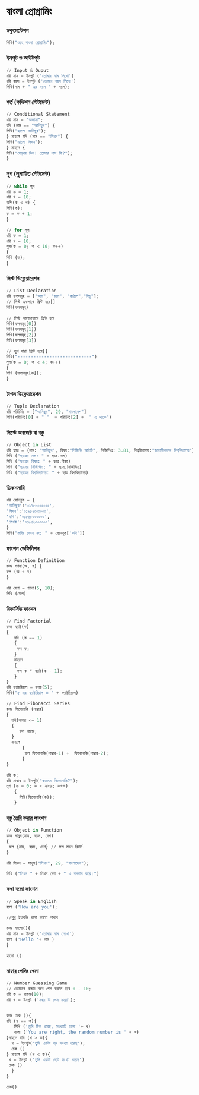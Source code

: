 # বাংলা প্রোগ্রামিং 
### ডকুমেন্টেশন

```Python
লিখি("ওহে বাংলা প্রোগ্রামিং");
```

### ইনপুট ও আউটপুট
```Python
// Input & Ouput
ধরি নাম = ইনপুট ('তোমার নাম লিখো')
ধরি বয়স = ইনপুট ('তোমার বয়স লিখো')
লিখি(নাম + " এর বয়স " + বয়স);
```
### শর্ত (কন্ডিশন স্টেটমেন্ট)
```Python
// Conditional Statement
ধরি নাম = "অজানা";
যদি (নাম == "আনিছুর") {
লিখি("হ্যালো আনিছুর");
} নাহলে যদি (নাম == "লিখন") {
লিখি("হ্যালো লিখন");
} নাহলে {
লিখি("ঘোড়ার ডিম! তোমার নাম কি?");
}
```
### লুপ (লুপায়িত স্টেটমেন্ট)
```Python
// while লুপ
ধরি ক = 1;
ধরি খ = 10;
অব্দি(ক < খ) {
লিখি(ক);
ক = ক + 1;
}
```
```Python
// for লুপ
ধরি ক = 1;
ধরি খ = 10;
লুপ(ক = 0; ক < 10; ক++)
{
লিখি (ক);
}
```
### লিস্ট ডিক্লেয়ারেশন 
```Python
// List Declaration 
ধরি ফলসমূহ = ["আম", "জাম", "কাঠাল","লিচু"];
// লিস্ট একসাথে প্রিন্ট হবে[]
লিখি(ফলসমূহ)
 
// লিস্ট আলাদাভাবে প্রিন্ট হবে
লিখি(ফলসমূহ[0])
লিখি(ফলসমূহ[1])
লিখি(ফলসমূহ[2])
লিখি(ফলসমূহ[3])

// লুপ দ্বারা প্রিন্ট হবে[]
লিখি("----------------------------")
লুপ(ক = 0; ক < 4; ক++)
{
লিখি (ফলসমূহ[ক]);
}
```
### টাপল ডিক্লেয়ারেশন
```Python
// Tuple Declaration
ধরি পরিচিতি = ["আনিছুর", 29, "বাংলাদেশ"]
লিখি(পরিচিতি[0] + " "  + পরিচিতি[2] +  " এ থাকে")
```
### লিস্টে অবজেক্ট বা বস্তু
```Python
// Object in List
ধরি ছাত্র = {নাম: "আনিছুর", বিষয়:"পিজিডি আইটি", সিজিপিএ: 3.81, বিশ্ববিদ্যালয়:"জাহাঙ্গীরনগর বিশ্ববিদ্যালয়"};
লিখি ("ছাত্রের নাম: " + ছাত্র.নাম)
লিখি ("ছাত্রের বিষয়: " + ছাত্র.বিষয়)
লিখি ("ছাত্রের সিজিপিএ: " + ছাত্র.সিজিপিএ)
লিখি ("ছাত্রের বিশ্ববিদ্যালয়: " + ছাত্র.বিশ্ববিদ্যালয়)
```
### ডিকশনারি 
```Python
ধরি ফোনবুক = {
'আনিছুর':'০১৭৫৬০০০০০০',
'লিখন':'০১৯৫২০০০০০০',
'কবি':'০১৫৬৮০০০০০০',
'লেখক':'০১৮৫৬০০০০০০',
}
লিখি("কবির ফোন নং: " + ফোনবুক['কবি'])
```
### ফাংশন ডেফিনিশন
```Python
// Function Definition
কাজ গণনা(অ, ব) {
ফল (অ + ব)
}

ধরি যোগ = গণনা(5, 10);
লিখি (যোগ)
```
### রিকার্সিভ ফাংশন
```Python
// Find Factorial 
কাজ ফ্যাক্ট(ক)
{
   যদি (ক == 1)
   {
    ফল ক;
   }
   নাহলে
   {
    ফল ক * ফ্যাক্ট(ক - 1);
   }
}
ধরি ফ্যাক্টরিয়াল = ফ্যাক্ট(5);
লিখি("৫ এর ফ্যাক্টরিয়াল = " + ফ্যাক্টরিয়াল)
```
```Python
// Find Fibonacci Series
কাজ ফিবোনাক্কি (নাম্বার)
{
  যদি(নাম্বার <= 1)
  {
     ফল নাম্বার;
  }
  নাহলে
      {
       ফল ফিবোনাক্কি(নাম্বার-1) +  ফিবোনাক্কি(নাম্বার-2);
      }
}

ধরি ক;
ধরি নাম্বার = ইনপুট("কততম ফিবোনাক্কি?");
লুপ (ক = 0; ক < নাম্বার; ক++)
   {
     লিখি(ফিবোনাক্কি(ক));
   }
```

### বস্তু তৈরি করার ফাংশন
```Python
// Object in Function
কাজ মানুষ(নাম, বয়স, দেশ) 
{
 ফল {নাম, বয়স, দেশ} // ফল মানে রিটার্ন
}

ধরি লিখন = মানুষ("লিখন", 29, "বাংলাদেশ");

লিখি ("লিখন " + লিখন.দেশ + " এ বসবাস করে।") 

```

### কথা বলো ফাংশন
```Python
// Speak in English
বলো ('How are you');

//শুধু ইংরেজি ভাষা বলতে পারবে

কাজ হ্যালো(){
ধরি নাম = ইনপুট ('তোমার নাম লেখো')
বলো ('Hello '+ নাম )
}

হ্যালো ()
```
### নাম্বার গেসিং খেলা
```Python
// Number Guessing Game
// তোমাকে রান্ডম নম্বর গেস করতে হবে 0 - 10;
ধরি ক = রান্ডম(10);
ধরি খ = ইনপুট ('নম্বর টা গেস করো');


কাজ চেক (){
যদি (খ == ক){
   লিখি ('তুমি ঠিক ধরেছ, সংখ্যাটি হলো '+ খ)
   বলো ('You are right, the random number is ' + খ)
}নাহলে যদি (খ > ক){
  খ = ইনপুট('তুমি একটা বড় সংখ্যা ধরেছ');
  চেক ()
} নাহলে যদি (খ < ক){
 খ = ইনপুট ('তুমি একটা ছোট সংখ্যা ধরেছ')
 চেক ()
  }
}

চেক()
```
